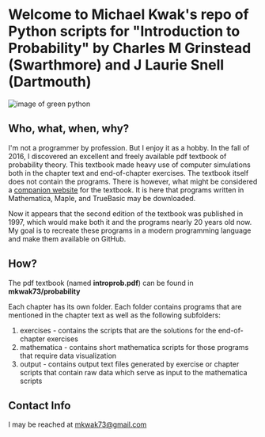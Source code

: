# Welcome to Michael Kwak's repo of Python scripts for "Introduction to Probability" by Charles M Grinstead (Swarthmore) and J Laurie Snell (Dartmouth)

![image of green python](https://github.com/mkwak73/images/greenpython.jpg)

## Who, what, when, why?

I'm not a programmer by profession. But I enjoy it as a hobby. In the fall of 2016, I discovered an excellent and freely available pdf textbook of probability theory. This textbook made heavy use of computer simulations both in the chapter text and end-of-chapter exercises. The textbook itself does not contain the programs. There is however, what might be considered a [companion website](http://www.dartmouth.edu/~chance/teaching_aids/books_articles/probability_book/book.html) for the textbook. It is here that programs written in Mathematica, Maple, and TrueBasic may be downloaded. 

Now it appears that the second edition of the textbook was published in 1997, which would make both it and the programs nearly 20 years old now. My goal is to recreate these programs in a modern programming language and make them available on GitHub. 
 
## How?

The pdf textbook (named **introprob.pdf**) can be found in **mkwak73/probability**

Each chapter has its own folder. Each folder contains programs that are mentioned in the chapter text as well as the following subfolders:

1. exercises - contains the scripts that are the solutions for the end-of-chapter exercises 
2. mathematica - contains short mathematica scripts for those programs that require data visualization
3. output - contains output text files generated by exercise or chapter scripts that contain raw data which serve as input to the mathematica scripts

## Contact Info

I may be reached at mkwak73@gmail.com
